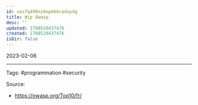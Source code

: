 ```yaml
---
id: uasfq498nz8epmkkcadaydg
title: Wip Owasp
desc: ''
updated: 1708520437476
created: 1708520437476
isDir: false
---
```

2023-02-06



--- 
Tags: #programmation #security 

Source:
- https://owasp.org/Top10/fr/
